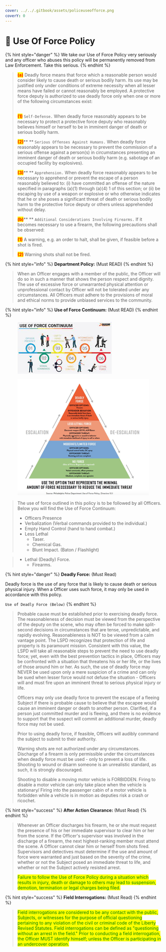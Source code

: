```yaml
---
cover: ../../.gitbook/assets/policeuseofforce.png
coverY: 0
---
```


# 🚫 Use Of Force Policy

{% hint style="danger" %}
We take our Use of Force Policy very seriously and any officer who abuses this policy will be permanently removed from Law Enforcement. Take this serious.
{% endhint %}

> <mark style="color:red;">**(a)**</mark> Deadly force means that force which a reasonable person would consider likely to cause death or serious bodily harm. Its use may be justified only under conditions of extreme necessity when all lesser means have failed or cannot reasonably be employed. A protective force deputy is authorized to use deadly force only when one or more of the following circumstances exist:
>
> \
> <mark style="color:red;">**(1)**</mark> `Self-Defense.` When deadly force reasonably appears to be necessary to protect a protective force deputy who reasonably believes himself or herself to be in imminent danger of death or serious bodily harm.
>
> <mark style="color:red;">**(2)**</mark>** ** `Serious Offenses Against Humans.` When deadly force reasonably appears to be necessary to prevent the commission of a serious offense against a person(s) in circumstances presenting an imminent danger of death or serious bodily harm (e.g. sabotage of an occupied facility by explosives).
>
> <mark style="color:red;">**(3)**</mark>** ** `Apprehension.` When deadly force reasonably appears to be necessary to apprehend or prevent the escape of a person reasonably believed to: (i) have committed an offense of the nature specified in paragraphs (a)(1) through (a)(4) 1 of this section; or (ii) be escaping by use of a weapon or explosive or who otherwise indicates that he or she poses a significant threat of death or serious bodily harm to the protective force deputy or others unless apprehended without delay.
>
> <mark style="color:red;">**(b)**</mark>** ** `Additional Considerations Involving Firearms.` If it becomes necessary to use a firearm, the following precautions shall be observed:
>
> <mark style="color:red;">**(1)**</mark> A warning, e.g. an order to halt, shall be given, if feasible before a shot is fired.
>
> <mark style="color:red;">**(2)**</mark> Warning shots shall not be fired.

{% hint style="info" %}
**Department Policy:** (Must READ)
{% endhint %}

> When an Officer engages with a member of the public, the Officer will do so in such a manner that shows the person respect and dignity. The use of excessive force or unwarranted physical attention or unprofessional contact by Officer will not be tolerated under any circumstances. All Officers must adhere to the provisions of moral and ethical norms to provide unbiased services to the community.

{% hint style="info" %}
**Use of Force Continuum:** (Must READ)
{% endhint %}

<figure><img src="../../.gitbook/assets/spaces_20tEzxq1MaEnUTyEFmM0_uploads_E4wKr2sZr7isfJIub280_0.png" alt=""><figcaption></figcaption></figure>

<figure><img src="../../.gitbook/assets/spaces_20tEzxq1MaEnUTyEFmM0_uploads_dqZLiQUGs8uNbLf5Dbm5_1.png" alt=""><figcaption></figcaption></figure>

> The use of force outlined in this policy is to be followed by all Officers. Below you will find the Use of Force Continuum:
>
> * Officers Presence
> * Verbalization (Verbal commands provided to the individual.)
> * Empty Hand Control (hand to hand combat.)
> * Less Lethal
>   * Taser.
>   * Chemical Gas.
>   * Blunt Impact. (Baton / Flashlight)

> * Lethal (Deadly) Force.
>   * Firearms.

{% hint style="danger" %}
**Deadly Force:** (Must Read)

Deadly force is the use of any force that is likely to cause death or serious physical injury. When a Officer uses such force, it may only be used in accordance with this policy.

`Use of Deadly Force (Below)`
{% endhint %}

> Probable cause must be established prior to exercising deadly force. The reasonableness of decision must be viewed from the perspective of the deputy on the scene, who may often be forced to make split-second decisions in circumstances that are tense, unpredictable, and rapidly evolving. Reasonableness is NOT to be viewed from a calm vantage point. The LSPD recognizes that protection of life and property is its paramount mission. Consistent with this value, the LSPD will take all reasonable steps to prevent the need to use deadly force; yet, even with the best prevention tactics in place, Officers may be confronted with a situation that threatens his or her life, or the lives of those around him or her. As such, the use of deadly force may NEVER be used upon only a mere suspicion of a crime and can only be sued when lesser force would not defuse the situation - Officers will and must fire upon an imminent threat to serious physical injury or life.
>
> Officers may only use deadly force to prevent the escape of a fleeing Subject if there is probable cause to believe that the escapee would cause an imminent danger or death to another person. Clarified, if a person just committed murder and is fleeing, and there is no evidence to support that the suspect will commit an additional murder, deadly force may not be used.
>
> Prior to using deadly force, if feasible, Officers will audibly command the subject to submit to their authority.
>
> Warning shots are not authorized under any circumstances. Discharge of a firearm is only permissible under the circumstances when deadly force must be used - only to prevent a loss of life. Shooting to wound or disarm someone is an unrealistic standard, as such, it is strongly discouraged.
>
> Shooting to disable a moving motor vehicle is FORBIDDEN. Firing to disable a motor vehicle can only take place when the vehicle is stationary/ Firing into the passenger cabin of a motor vehicle is forbidden while a vehicle is in motion as deputies risk a crash or ricochet.

{% hint style="success" %}
**After Action Clearance:** (Must Read)
{% endhint %}

> Whenever an Officer discharges his firearm, he or she must request the presence of his or her immediate supervisor to clear him or her from the scene. If the Officer's supervisor was involved in the discharge of a firearm, the next highest-ranking member must attend the scene. A Officer cannot clear him or herself from shots fired. Supervisors and detectives must determine if the use and amount of force were warranted and just based on the severity of the crime, whether or not the Subject posed an immediate threat to life, and whether or not the Subject actively resisted arrest.
>
> <mark style="color:green;">Failure to follow the Use of Force Policy during a situation which results in injury, death or damage to others may lead to suspension, demotion, termination or legal charges being filed.</mark>

{% hint style="success" %}
**Field Interrogations:** (Must Read)
{% endhint %}

> <mark style="color:green;">Field interrogations are considered to be any contact with the public, Subjects, or witnesses for the purpose of official questioning pertaining to any violation of the civil or criminal code of the Liberty Revised Statutes. Field interrogations can be defined as "questioning without an arrest in the field." Prior to conducting a field interrogation, the Officer MUST identify himself; unless the Officer is participating in an undercover operation.</mark>
